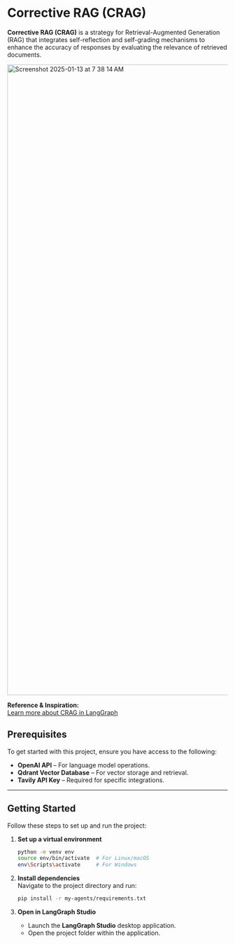 # Corrective RAG (CRAG)

**Corrective RAG (CRAG)** is a strategy for Retrieval-Augmented Generation (RAG) that integrates self-reflection and self-grading mechanisms to enhance the accuracy of responses by evaluating the relevance of retrieved documents.

<img width="1440" alt="Screenshot 2025-01-13 at 7 38 14 AM" src="https://github.com/user-attachments/assets/7bfadf1f-9d05-4f2c-9380-8d3a64984f55" />

**Reference & Inspiration:**  
[Learn more about CRAG in LangGraph](https://langchain-ai.github.io/langgraph/tutorials/rag/langgraph_crag/)

## Prerequisites

To get started with this project, ensure you have access to the following:  

- **OpenAI API** – For language model operations.  
- **Qdrant Vector Database** – For vector storage and retrieval.  
- **Tavily API Key** – Required for specific integrations.  

---

## Getting Started

Follow these steps to set up and run the project:  

1. **Set up a virtual environment**  
   ```bash
   python -m venv env
   source env/bin/activate  # For Linux/macOS
   env\Scripts\activate     # For Windows
   ```

2. **Install dependencies**  
   Navigate to the project directory and run:  
   ```bash
   pip install -r my-agents/requirements.txt
   ```

3. **Open in LangGraph Studio**  
   - Launch the **LangGraph Studio** desktop application.  
   - Open the project folder within the application.  

